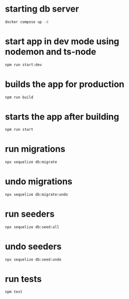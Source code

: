 # starting db server

```bash
docker compose up -d
```

# start app in dev mode using nodemon and ts-node

```bash
npm run start:dev
```

# builds the app for production

```bash
npm run build
```

# starts the app after building

```bash
npm run start
```

# run migrations

```bash
npx sequelize db:migrate
```

# undo migrations

```bash
npx sequelize db:migrate:undo
```

# run seeders

```bash
npx sequelize db:seed:all
```

# undo seeders

```bash
npx sequelize db:seed:undo
```

# run tests

```bash
npm test
```

